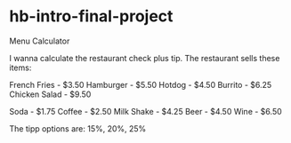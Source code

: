 # hb-intro-final-project
Menu Calculator

I wanna calculate the restaurant check plus tip. The restaurant sells these items:


French Fries - $3.50
Hamburger - $5.50
Hotdog - $4.50
Burrito - $6.25
Chicken Salad - $9.50

Soda - $1.75
Coffee - $2.50
Milk Shake - $4.25
Beer - $4.50
Wine - $6.50


The tipp options are: 15%, 20%, 25%
